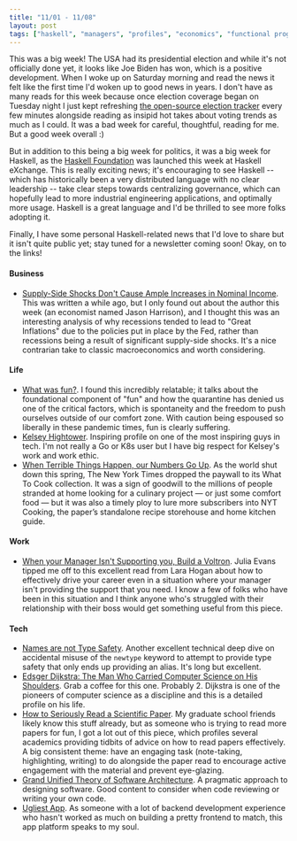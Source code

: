 ```yaml
---
title: "11/01 - 11/08"
layout: post
tags: ["haskell", "managers", "profiles", "economics", "functional programming", "software architecture", "fun"]
---
```


This was a big week!  The USA had its presidential election and while it's not officially done yet, it looks like Joe Biden has won, which is a positive development.  When I woke up on Saturday morning and read the news it felt like the first time I'd woken up to good news in years.  I don't have as many reads for this week because once election coverage began on Tuesday night I just kept refreshing [the open-source election tracker](https://alex.github.io/nyt-2020-election-scraper/battleground-state-changes.html) every few minutes alongside reading as insipid hot takes about voting trends as much as I could.  It was a bad week for careful, thoughtful, reading for me.  But a good week overall :)

But in addition to this being a big week for politics, it was a big week for Haskell, as the [Haskell Foundation](https://haskell.foundation/) was launched this week at Haskell eXchange.  This is really exciting news; it's encouraging to see Haskell -- which has historically been a very distributed language with no clear leadership -- take clear steps towards centralizing governance, which can hopefully lead to more industrial engineering applications, and optimally more usage.  Haskell is a great language and I'd be thrilled to see more folks adopting it.

Finally, I have some personal Haskell-related news that I'd love to share but it isn't quite public yet; stay tuned for a newsletter coming soon!  Okay, on to the links!

#### Business

* [Supply-Side Shocks Don't Cause Ample Increases in Nominal Income](https://www.nominalthoughts.com/2020/08/supply-side-shocks-dont-cause-amples.html?m=1).  This was written a while ago, but I only found out about the author this week (an economist named Jason Harrison), and I thought this was an interesting analysis of why recessions tended to lead to "Great Inflations" due to the policies put in place by the Fed, rather than recessions being a result of significant supply-side shocks.  It's a nice contrarian take to classic macroeconomics and worth considering.

#### Life

* [What was fun?](https://www.vox.com/the-goods/21523704/fun-quarantine-home).  I found this incredibly relatable; it talks about the foundational component of "fun" and how the quarantine has denied us one of the critical factors, which is spontaneity and the freedom to push ourselves outside of our comfort zone.  With caution being espoused so liberally in these pandemic times, fun is clearly suffering.  
* [Kelsey Hightower](https://www.protocol.com/kelsey-hightower-google-cloud).  Inspiring profile on one of the most inspiring guys in tech.  I'm not really a Go or K8s user but I have big respect for Kelsey's work and work ethic.
* [When Terrible Things Happen, our Numbers Go Up](https://digiday.com/media/when-terrible-things-happen-our-numbers-go-up-how-nyt-cooking-is-approaching-the-pandemic-politics-and-inclusion/).  As the world shut down this spring, The New York Times dropped the paywall to its What To Cook collection.  It was a sign of goodwill to the millions of people stranded at home looking for a culinary project — or just some comfort food — but it was also a timely ploy to lure more subscribers into NYT Cooking, the paper’s standalone recipe storehouse and home kitchen guide.

#### Work

* [When your Manager Isn't Supporting you, Build a Voltron](https://larahogan.me/blog/manager-voltron/).  Julia Evans tipped me off to this excellent read from Lara Hogan about how to effectively drive your career even in a situation where your manager isn't providing the support that you need.  I know a few of folks who have been in this situation and I think anyone who's struggled with their relationship with their boss would get something useful from this piece.

#### Tech

* [Names are not Type Safety](https://lexi-lambda.github.io/blog/2020/11/01/names-are-not-type-safety/).  Another excellent technical deep dive on accidental misuse of the `newtype` keyword to attempt to provide type safety that only ends up providing an alias.  It's long but excellent.  
* [Edsger Dijkstra: The Man Who Carried Computer Science on His Shoulders](https://inference-review.com/article/the-man-who-carried-computer-science-on-his-shoulders).  Grab a coffee for this one.  Probably 2.  Dijkstra is one of the pioneers of computer science as a discipline and this is a detailed profile on his life.
* [How to Seriously Read a Scientific Paper](https://www.sciencemag.org/careers/2016/03/how-seriously-read-scientific-paper).  My graduate school friends likely know this stuff already, but as someone who is trying to read more papers for fun, I got a lot out of this piece, which profiles several academics providing tidbits of advice on how to read papers effectively.  A big consistent theme: have an engaging task (note-taking, highlighting, writing) to do alongside the paper read to encourage active engagement with the material and prevent eye-glazing.
* [Grand Unified Theory of Software Architecture](https://danuker.go.ro/the-grand-unified-theory-of-software-architecture.html).  A pragmatic approach to designing software.  Good content to consider when code reviewing or writing your own code.  
* [Ugliest App](https://ugliest.app/).  As someone with a lot of backend development experience who hasn't worked as much on building a pretty frontend to match, this app platform speaks to my soul.
